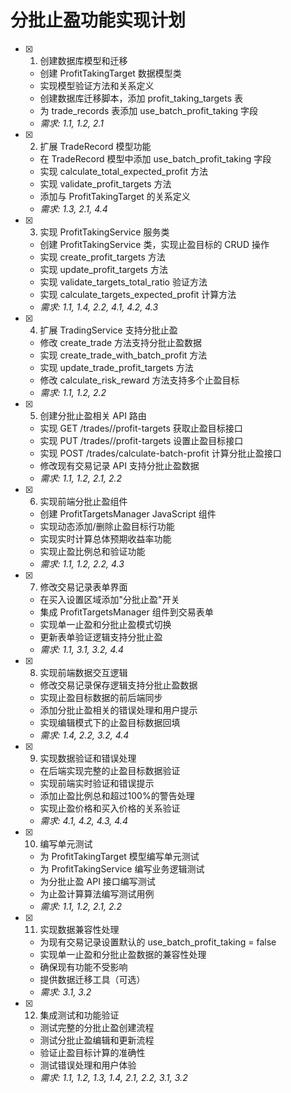 # 分批止盈功能实现计划

- [x] 1. 创建数据库模型和迁移
  - 创建 ProfitTakingTarget 数据模型类
  - 实现模型验证方法和关系定义
  - 创建数据库迁移脚本，添加 profit_taking_targets 表
  - 为 trade_records 表添加 use_batch_profit_taking 字段
  - _需求: 1.1, 1.2, 2.1_

- [x] 2. 扩展 TradeRecord 模型功能
  - 在 TradeRecord 模型中添加 use_batch_profit_taking 字段
  - 实现 calculate_total_expected_profit 方法
  - 实现 validate_profit_targets 方法
  - 添加与 ProfitTakingTarget 的关系定义
  - _需求: 1.3, 2.1, 4.4_

- [x] 3. 实现 ProfitTakingService 服务类
  - 创建 ProfitTakingService 类，实现止盈目标的 CRUD 操作
  - 实现 create_profit_targets 方法
  - 实现 update_profit_targets 方法
  - 实现 validate_targets_total_ratio 验证方法
  - 实现 calculate_targets_expected_profit 计算方法
  - _需求: 1.1, 1.4, 2.2, 4.1, 4.2, 4.3_

- [x] 4. 扩展 TradingService 支持分批止盈
  - 修改 create_trade 方法支持分批止盈数据
  - 实现 create_trade_with_batch_profit 方法
  - 实现 update_trade_profit_targets 方法
  - 修改 calculate_risk_reward 方法支持多个止盈目标
  - _需求: 1.1, 1.2, 2.2_

- [x] 5. 创建分批止盈相关 API 路由
  - 实现 GET /trades/<id>/profit-targets 获取止盈目标接口
  - 实现 PUT /trades/<id>/profit-targets 设置止盈目标接口
  - 实现 POST /trades/calculate-batch-profit 计算分批止盈接口
  - 修改现有交易记录 API 支持分批止盈数据
  - _需求: 1.1, 1.2, 2.1, 2.2_

- [x] 6. 实现前端分批止盈组件
  - 创建 ProfitTargetsManager JavaScript 组件
  - 实现动态添加/删除止盈目标行功能
  - 实现实时计算总体预期收益率功能
  - 实现止盈比例总和验证功能
  - _需求: 1.1, 1.2, 2.2, 4.3_

- [x] 7. 修改交易记录表单界面
  - 在买入设置区域添加"分批止盈"开关
  - 集成 ProfitTargetsManager 组件到交易表单
  - 实现单一止盈和分批止盈模式切换
  - 更新表单验证逻辑支持分批止盈
  - _需求: 1.1, 3.1, 3.2, 4.4_

- [x] 8. 实现前端数据交互逻辑
  - 修改交易记录保存逻辑支持分批止盈数据
  - 实现止盈目标数据的前后端同步
  - 添加分批止盈相关的错误处理和用户提示
  - 实现编辑模式下的止盈目标数据回填
  - _需求: 1.4, 2.2, 3.2, 4.4_

- [x] 9. 实现数据验证和错误处理
  - 在后端实现完整的止盈目标数据验证
  - 实现前端实时验证和错误提示
  - 添加止盈比例总和超过100%的警告处理
  - 实现止盈价格和买入价格的关系验证
  - _需求: 4.1, 4.2, 4.3, 4.4_

- [x] 10. 编写单元测试
  - 为 ProfitTakingTarget 模型编写单元测试
  - 为 ProfitTakingService 编写业务逻辑测试
  - 为分批止盈 API 接口编写测试
  - 为止盈计算算法编写测试用例
  - _需求: 1.1, 1.2, 2.1, 2.2_

- [x] 11. 实现数据兼容性处理
  - 为现有交易记录设置默认的 use_batch_profit_taking = false
  - 实现单一止盈和分批止盈数据的兼容性处理
  - 确保现有功能不受影响
  - 提供数据迁移工具（可选）
  - _需求: 3.1, 3.2_

- [x] 12. 集成测试和功能验证
  - 测试完整的分批止盈创建流程
  - 测试分批止盈编辑和更新流程
  - 验证止盈目标计算的准确性
  - 测试错误处理和用户体验
  - _需求: 1.1, 1.2, 1.3, 1.4, 2.1, 2.2, 3.1, 3.2_